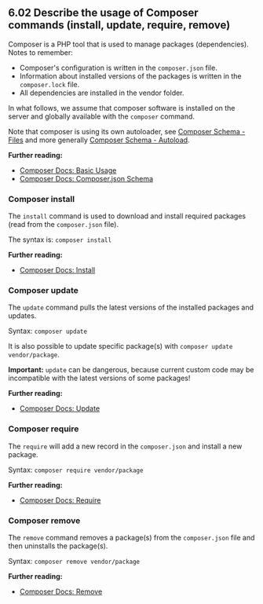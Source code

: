 ## 6.02 Describe the usage of Composer commands (install, update, require, remove)

Composer is a PHP tool that is used to manage packages (dependencies). Notes to remember:
* Composer's configuration is written in the `composer.json` file.
* Information about installed versions of the packages is written in the `composer.lock` file.
* All dependencies are installed in the vendor folder.

In what follows, we assume that composer software is installed on the server and globally available with the `composer` command.

Note that composer is using its own autoloader, see [Composer Schema - Files](https://getcomposer.org/doc/04-schema.md#files) and more generally [Composer Schema - Autoload](https://getcomposer.org/doc/04-schema.md#autoload).

**Further reading:** 
* [Composer Docs: Basic Usage](https://getcomposer.org/doc/01-basic-usage.md)
* [Composer Docs: Composer.json Schema](https://getcomposer.org/doc/04-schema.md)

### Composer install

The `install` command is used to download and install required packages (read from the `composer.json` file).

The syntax is: `composer install`

**Further reading:** 
* [Composer Docs: Install](https://getcomposer.org/doc/03-cli.md#install-i)

### Composer update

The `update` command pulls the latest versions of the installed packages and updates.

Syntax: `composer update`

It is also possible to update specific package(s) with `composer update vendor/package`.

**Important:** `update` can be dangerous, because current custom code may be incompatible with the latest versions of some packages!

**Further reading:** 
* [Composer Docs: Update](https://getcomposer.org/doc/03-cli.md#update-u)

### Composer require

The `require` will add a new record in the `composer.json` and install a new package. 

Syntax: `composer require vendor/package`

**Further reading:** 
* [Composer Docs: Require](https://getcomposer.org/doc/03-cli.md#require)

### Composer remove

The `remove` command removes a package(s) from the `composer.json` file and then uninstalls the package(s).

Syntax: `composer remove vendor/package`

**Further reading:** 
* [Composer Docs: Remove](https://getcomposer.org/doc/03-cli.md#remove)
